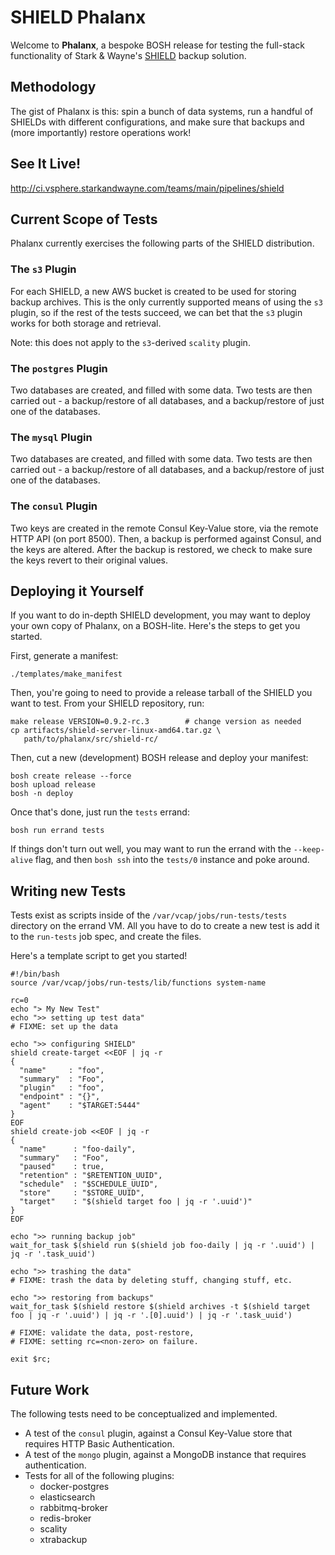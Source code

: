 SHIELD Phalanx
==============

Welcome to **Phalanx**, a bespoke BOSH release for testing the
full-stack functionality of Stark & Wayne's [SHIELD][1] backup
solution.


Methodology
-----------

The gist of Phalanx is this: spin a bunch of data systems, run a
handful of SHIELDs with different configurations, and make sure
that backups and (more importantly) restore operations work!


See It Live!
------------

<http://ci.vsphere.starkandwayne.com/teams/main/pipelines/shield>


Current Scope of Tests
----------------------

Phalanx currently exercises the following parts of the SHIELD
distribution.

### The `s3` Plugin

For each SHIELD, a new AWS bucket is created to be used for
storing backup archives.  This is the only currently supported
means of using the `s3` plugin, so if the rest of the tests
succeed, we can bet that the `s3` plugin works for both storage
and retrieval.

Note: this does not apply to the `s3`-derived `scality` plugin.

### The `postgres` Plugin

Two databases are created, and filled with some data.
Two tests are then carried out - a backup/restore of all
databases, and a backup/restore of just one of the databases.

### The `mysql` Plugin

Two databases are created, and filled with some data.
Two tests are then carried out - a backup/restore of all
databases, and a backup/restore of just one of the databases.

### The `consul` Plugin

Two keys are created in the remote Consul Key-Value store, via the
remote HTTP API (on port 8500).  Then, a backup is performed
against Consul, and the keys are altered.  After the backup is
restored, we check to make sure the keys revert to their original
values.


Deploying it Yourself
---------------------

If you want to do in-depth SHIELD development, you may want to
deploy your own copy of Phalanx, on a BOSH-lite.  Here's the steps
to get you started.

First, generate a manifest:

```
./templates/make_manifest
```

Then, you're going to need to provide a release tarball of the
SHIELD you want to test.  From your SHIELD repository, run:

```
make release VERSION=0.9.2-rc.3        # change version as needed
cp artifacts/shield-server-linux-amd64.tar.gz \
   path/to/phalanx/src/shield-rc/
```

Then, cut a new (development) BOSH release and deploy your
manifest:

```
bosh create release --force
bosh upload release
bosh -n deploy
```

Once that's done, just run the `tests` errand:

```
bosh run errand tests
```

If things don't turn out well, you may want to run the errand with
the `--keep-alive` flag, and then `bosh ssh` into the `tests/0`
instance and poke around.


Writing new Tests
-----------------

Tests exist as scripts inside of the
`/var/vcap/jobs/run-tests/tests` directory on the errand VM.  All
you have to do to create a new test is add it to the `run-tests`
job spec, and create the files.

Here's a template script to get you started!

```
#!/bin/bash
source /var/vcap/jobs/run-tests/lib/functions system-name

rc=0
echo "> My New Test"
echo ">> setting up test data"
# FIXME: set up the data

echo ">> configuring SHIELD"
shield create-target <<EOF | jq -r
{
  "name"     : "foo",
  "summary"  : "Foo",
  "plugin"   : "foo",
  "endpoint" : "{}",
  "agent"    : "$TARGET:5444"
}
EOF
shield create-job <<EOF | jq -r
{
  "name"      : "foo-daily",
  "summary"   : "Foo",
  "paused"    : true,
  "retention" : "$RETENTION_UUID",
  "schedule"  : "$SCHEDULE_UUID",
  "store"     : "$STORE_UUID",
  "target"    : "$(shield target foo | jq -r '.uuid')"
}
EOF

echo ">> running backup job"
wait_for_task $(shield run $(shield job foo-daily | jq -r '.uuid') | jq -r '.task_uuid')

echo ">> trashing the data"
# FIXME: trash the data by deleting stuff, changing stuff, etc.

echo ">> restoring from backups"
wait_for_task $(shield restore $(shield archives -t $(shield target foo | jq -r '.uuid') | jq -r '.[0].uuid') | jq -r '.task_uuid')

# FIXME: validate the data, post-restore,
# FIXME: setting rc=<non-zero> on failure.

exit $rc;
```


Future Work
-----------

The following tests need to be conceptualized and implemented.

- A test of the `consul` plugin, against a Consul Key-Value store
  that requires HTTP Basic Authentication.
- A test of the `mongo` plugin, against a MongoDB instance that
  requires authentication.
- Tests for all of the following plugins:
  - docker-postgres
  - elasticsearch
  - rabbitmq-broker
  - redis-broker
  - scality
  - xtrabackup


[1]: https://github.com/starkandwayne/shield
